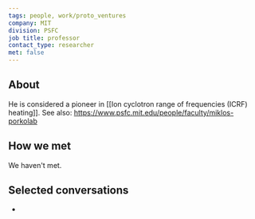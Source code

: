 ```yaml
---
tags: people, work/proto_ventures
company: MIT
division: PSFC
job title: professor
contact_type: researcher
met: false
---
```

## About
He is considered a pioneer in [[Ion cyclotron range of frequencies (ICRF) heating]]. See also: https://www.psfc.mit.edu/people/faculty/miklos-porkolab

## How we met
We haven't met.

## Selected conversations
- 